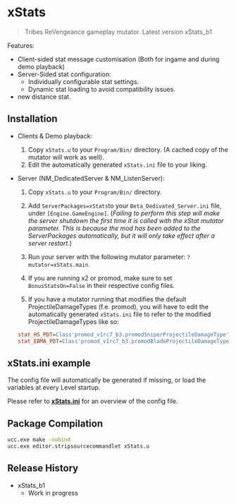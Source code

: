 # xStats
> Tribes ReVengeance gameplay mutator. Latest version xStats_b1


Features:
* Client-sided stat message customisation (Both for ingame and during demo playback)
* Server-Sided stat configuration:
  * Individually configurable stat settings.
  * Dynamic stat loading to avoid compatibility issues.
* new distance stat.


## Installation

* Clients & Demo playback:

  1. Copy `xStats.u` to your `Program/Bin/` directory. (A cached copy of the mutator will work as well).
  2. Edit the automatically generated `xStats.ini` file to your liking.


* Server (NM_DedicatedServer & NM_ListenServer):

  1. Copy `xStats.u` to your `Program/Bin/` directory.
  2. Add `ServerPackages=xStats`to your `Beta_Dedivated_Server.ini` file, under `[Engine.GameEngine]`.
  (_Failing to perform this step will make the server shutdown the first time it is called with the xStat mutator parameter. This is because the mod has been added to the ServerPackages automatically, but it will only take effect after a server restart._)
  
  3. Run your server with the following mutator parameter: `?mutator=xStats.main`.
  
  4. If you are running x2 or promod, make sure to set `BonusStatsOn=False` in their respective config files. 
  
  5. If you have a mutator running that modifies the default ProjectileDamageTypes (f.e. promod), you will have to edit the automatically generated `xStats.ini` file to refer to the modified ProjectileDamageTypes like so: 
  ```ini
  stat_HS_PDT=Class'promod_v1rc7_b3.promodSniperProjectileDamageType'
  stat_EBMA_PDT=Class'promod_v1rc7_b3.promodBladeProjectileDamageType'
  ```

## xStats.ini example

The config file will automatically be generated if missing, or load the variables at every Level startup.

Please refer to **[xStats.ini][configfile]** for an overview of the config file.


## Package Compilation

```sh
ucc.exe make -nobind
ucc.exe editor.stripsourcecommandlet xStats.u
```


## Release History

* xStats_b1
    * Work in progress

<!-- Markdown link & img dfn's -->
[configfile]: https://github.com/Uniload/xStats/blob/master/xStats.ini
